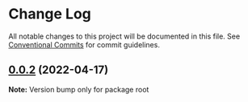 # Change Log

All notable changes to this project will be documented in this file.
See [Conventional Commits](https://conventionalcommits.org) for commit guidelines.

## [0.0.2](https://github.com/wanger-explore/lerna-test/compare/v0.0.1...v0.0.2) (2022-04-17)

**Note:** Version bump only for package root
